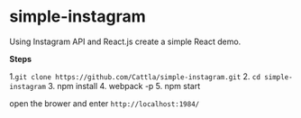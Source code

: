 # simple-instagram

Using Instagram API and React.js create a simple React demo.

**Steps**

1.`git clone https://github.com/Cattla/simple-instagram.git`
2. `cd simple-instagram`
3. npm install
4. webpack -p
5. npm start


open the brower and enter `http://localhost:1984/`



